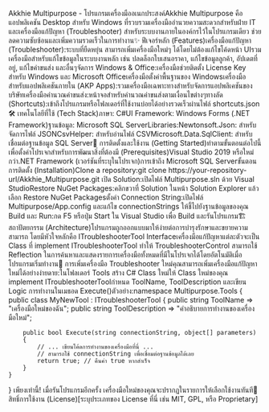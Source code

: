 Akkhie Multipurpose - โปรแกรมเครื่องมืออเนกประสงค์Akkhie Multipurpose คือแอปพลิเคชัน Desktop สำหรับ Windows ที่รวบรวมเครื่องมืออำนวยความสะดวกสำหรับฝ่าย IT และเครื่องมือแก้ปัญหา (Troubleshooter) สำหรับระบบงานภายในองค์กรไว้ในโปรแกรมเดียว ช่วยลดความซับซ้อนและเพิ่มความรวดเร็วในการทำงาน✨ ฟีเจอร์หลัก (Features)เครื่องมือแก้ปัญหา (Troubleshooter):ระบบที่ยืดหยุ่น สามารถเพิ่มเครื่องมือใหม่ๆ ได้โดยไม่ต้องแก้ไขโค้ดหน้า UIรวมเครื่องมือสำหรับแก้ไขข้อมูลในระบบงานหลัก เช่น ปลดล็อกใบเสนอราคา, แก้ไขข้อมูลลูกค้า, อัปเดตที่อยู่, แก้ไขค่าขนส่ง และอื่นๆจัดการ Windows & Office:เครื่องมือช่วยติดตั้ง License Key สำหรับ Windows และ Microsoft Officeเครื่องมือตั้งค่าพื้นฐานของ Windowsเครื่องมือสำหรับแอปพลิเคชันภายใน (AKP Apps):รวมเครื่องมือเฉพาะทางสำหรับจัดการแอปพลิเคชันของบริษัทเครื่องมือคำนวณค่าขนส่ง:หน้าจอสำหรับคำนวณค่าขนส่งตามเงื่อนไขต่างๆทางลัด (Shortcuts):เข้าถึงโปรแกรมหรือโฟลเดอร์ที่ใช้งานบ่อยได้อย่างรวดเร็วผ่านไฟล์ shortcuts.json🛠️ เทคโนโลยีที่ใช้ (Tech Stack)ภาษา: C#UI Framework: Windows Forms (.NET Framework)ฐานข้อมูล: Microsoft SQL ServerLibraries:Newtonsoft.Json: สำหรับจัดการไฟล์ JSONCsvHelper: สำหรับอ่านไฟล์ CSVMicrosoft.Data.SqlClient: สำหรับเชื่อมต่อฐานข้อมูล SQL Server🚀 การติดตั้งและใช้งาน (Getting Started)ทำตามขั้นตอนต่อไปนี้เพื่อตั้งค่าโปรเจกสำหรับการพัฒนาสิ่งที่ต้องมี (Prerequisites)Visual Studio 2019 หรือใหม่กว่า.NET Framework (เวอร์ชันที่ระบุในโปรเจก)การเข้าถึง Microsoft SQL Serverขั้นตอนการติดตั้ง (Installation)Clone a repository:git clone https://your-repository-url/Akkhie_Multipurpose.git
เปิด Solution:เปิดไฟล์ Multipurpose.sln ด้วย Visual StudioRestore NuGet Packages:คลิกขวาที่ Solution ในหน้า Solution Explorer แล้วเลือก Restore NuGet Packagesตั้งค่า Connection String:เปิดไฟล์ Multipurpose/App.config และแก้ไข connectionStrings ให้ชี้ไปยังฐานข้อมูลของคุณ<connectionStrings>
  <add name="DefaultConnection" 
       connectionString="Data Source=YOUR_SERVER;Initial Catalog=YOUR_DATABASE;User ID=YOUR_USER;Password=YOUR_PASSWORD;Integrated Security=False;" 
       providerName="Microsoft.Data.SqlClient" />
</connectionStrings>
Build และ Run:กด F5 หรือปุ่ม Start ใน Visual Studio เพื่อ Build และรันโปรแกรม🏗️ สถาปัตยกรรม (Architecture)โปรแกรมถูกออกแบบมาให้ง่ายต่อการบำรุงรักษาและขยายความสามารถ โดยมีหัวใจหลักคือ ITroubleshooterTool Interfaceเครื่องมือแก้ปัญหาแต่ละตัวจะเป็น Class ที่ implement ITroubleshooterTool ทำให้ TroubleshooterControl สามารถใช้ Reflection ในการค้นหาและแสดงรายการเครื่องมือทั้งหมดที่มีในโปรเจกได้โดยอัตโนมัติเมื่อโปรแกรมเริ่มทำงาน🧩 การเพิ่มเครื่องมือ Troubleshooter ใหม่คุณสามารถเพิ่มเครื่องมือแก้ปัญหาใหม่ได้อย่างง่ายดาย:ในโฟลเดอร์ Tools สร้าง C# Class ใหม่ให้ Class ใหม่ของคุณ implement ITroubleshooterToolกำหนด ToolName, ToolDescription และเขียน Logic การทำงานในเมธอด Execute()ตัวอย่าง:namespace Multipurpose.Tools
{
    public class MyNewTool : ITroubleshooterTool
    {
        public string ToolName => "เครื่องมือใหม่ของฉัน";
        public string ToolDescription => "คำอธิบายการทำงานของเครื่องมือใหม่";

        public bool Execute(string connectionString, object[] parameters)
        {
            // ... เขียนโค้ดการทำงานของเครื่องมือที่นี่ ...
            // สามารถใช้ connectionString เพื่อเชื่อมต่อฐานข้อมูลได้เลย
            return true; // คืนค่า true หากสำเร็จ
        }
    }
}
เพียงเท่านี้! เมื่อรันโปรแกรมอีกครั้ง เครื่องมือใหม่ของคุณจะปรากฏในรายการให้เลือกใช้งานทันที📄 สิทธิ์การใช้งาน (License)[ระบุประเภทของ License ที่นี่ เช่น MIT, GPL, หรือ Proprietary]
